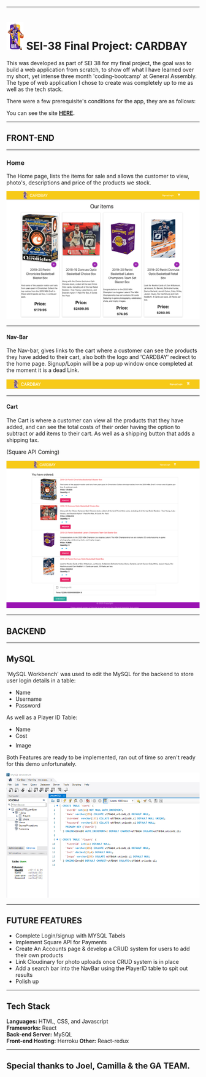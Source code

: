 ----
# ![](./src/assets/img/Readme/Readme.png) SEI-38 Final Project: CARDBAY

This was developed as part of SEI 38 for my final project, the goal was to build a web application from scratch, to show off what I have learned over my short, yet intense three month 'coding-bootcamp' at General Assembly. The type of web application I chose to create was completely up to me as well as the tech stack.

There were a few prerequisite's conditions for the app, they are as follows:

You can see the site **[HERE](https://frozen-taiga-03219.herokuapp.com/).**

-----

## FRONT-END
---
### Home

The Home page, lists the items for sale and allows the customer to view, photo's, descriptions and price of the products we stock.

![](./src/assets/img/Readme/Home.png)

---
#### Nav-Bar

The Nav-bar, gives links to the cart where a customer can see the products they have added to their cart, also both the logo and 'CARDBAY' redirect to the home page. Signup/Lopin will be a pop up window once completed at the moment it is a dead Link.

![](./src/assets/img/Readme/NavBar.png)

---
#### Cart

The Cart is where a customer can view all the products that they have added, and can see the total costs of their order having the option  to subtract or add items to their cart. As well as a shipping button that adds a shipping tax.

(Square API Coming)

![](./src/assets/img/Readme/Cart.png)



-----

## BACKEND
---

## MySQL

 'MySQL Workbench' was used to edit the MySQL for the backend to store user login details in a table:
 - Name
 - Username
 - Password

 As well as a Player ID Table:
 - Name
 - Cost $$$$
 - Image

 Both Features are ready to be implemented, ran out of time so aren't ready for this demo unfortunately.

 ![](./src/assets/img/Readme/MYSQL.png)

---

## FUTURE FEATURES

- Complete Login/signup with MYSQL Tabels
- Implement Square API for Payments
- Create An Accounts page & develop a CRUD system for users to add their own products
- Link Cloudinary for photo uploads once CRUD system is in place
- Add a search bar into the NavBar using the PlayerID table to spit out results  
- Polish up

---


## Tech Stack
**Languages:** HTML, CSS, and Javascript  
**Frameworks:**  React  
**Back-end Server:** MySQL  
**Front-end Hosting:** Herroku
**Other:**  React-redux

---

## Special thanks to Joel, Camilla & the GA TEAM.
